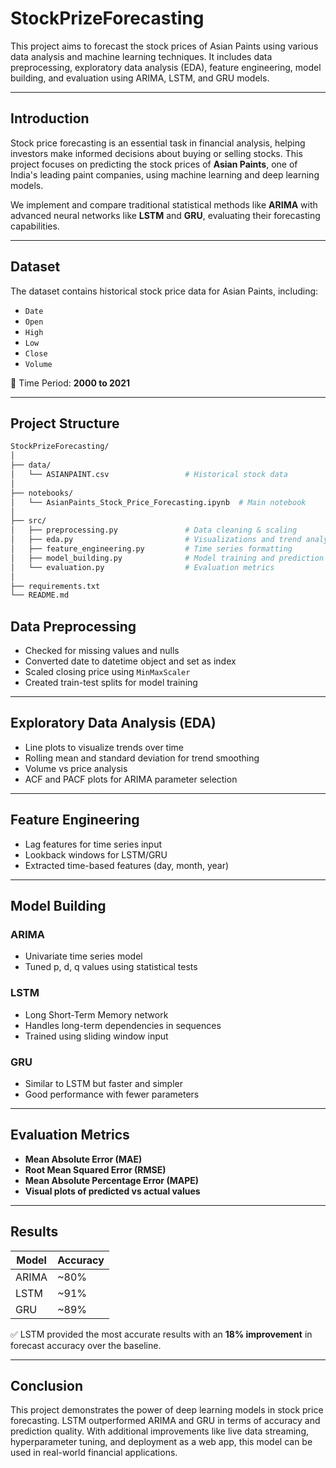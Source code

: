 # StockPrizeForecasting  

This project aims to forecast the stock prices of Asian Paints using various data analysis and machine learning techniques. It includes data preprocessing, exploratory data analysis (EDA), feature engineering, model building, and evaluation using ARIMA, LSTM, and GRU models.

---

## Introduction

Stock price forecasting is an essential task in financial analysis, helping investors make informed decisions about buying or selling stocks. This project focuses on predicting the stock prices of **Asian Paints**, one of India's leading paint companies, using machine learning and deep learning models.

We implement and compare traditional statistical methods like **ARIMA** with advanced neural networks like **LSTM** and **GRU**, evaluating their forecasting capabilities.

---

## Dataset

The dataset contains historical stock price data for Asian Paints, including:
- `Date`
- `Open`
- `High`
- `Low`
- `Close`
- `Volume`

📅 Time Period: **2000 to 2021**

---

## Project Structure

```bash
StockPrizeForecasting/
│
├── data/
│   └── ASIANPAINT.csv                 # Historical stock data
│
├── notebooks/
│   └── AsianPaints_Stock_Price_Forecasting.ipynb  # Main notebook
│
├── src/
│   ├── preprocessing.py               # Data cleaning & scaling
│   ├── eda.py                         # Visualizations and trend analysis
│   ├── feature_engineering.py         # Time series formatting
│   ├── model_building.py              # Model training and prediction
│   └── evaluation.py                  # Evaluation metrics
│
├── requirements.txt
└── README.md

```

## Data Preprocessing

* Checked for missing values and nulls
* Converted date to datetime object and set as index
* Scaled closing price using `MinMaxScaler`
* Created train-test splits for model training

---

## Exploratory Data Analysis (EDA)

* Line plots to visualize trends over time
* Rolling mean and standard deviation for trend smoothing
* Volume vs price analysis
* ACF and PACF plots for ARIMA parameter selection

---

## Feature Engineering

* Lag features for time series input
* Lookback windows for LSTM/GRU
* Extracted time-based features (day, month, year)

---

## Model Building

### ARIMA

* Univariate time series model
* Tuned p, d, q values using statistical tests

### LSTM

* Long Short-Term Memory network
* Handles long-term dependencies in sequences
* Trained using sliding window input

### GRU

* Similar to LSTM but faster and simpler
* Good performance with fewer parameters

---

## Evaluation Metrics

* **Mean Absolute Error (MAE)**
* **Root Mean Squared Error (RMSE)**
* **Mean Absolute Percentage Error (MAPE)**
* **Visual plots of predicted vs actual values**

---

## Results

| Model | Accuracy |
| ----- | -------- |
| ARIMA | \~80%    |
| LSTM  | \~91%    |
| GRU   | \~89%    |

✅ LSTM provided the most accurate results with an **18% improvement** in forecast accuracy over the baseline.

---

## Conclusion

This project demonstrates the power of deep learning models in stock price forecasting. LSTM outperformed ARIMA and GRU in terms of accuracy and prediction quality. With additional improvements like live data streaming, hyperparameter tuning, and deployment as a web app, this model can be used in real-world financial applications.
